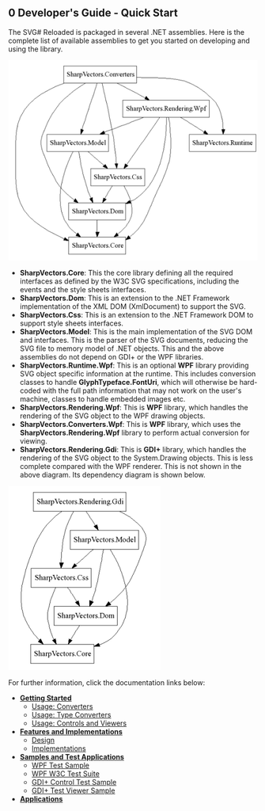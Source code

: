 ## 0 Developer's Guide - Quick Start
The SVG# Reloaded is packaged in several .NET assemblies. Here is the complete list of available assemblies to get you started on developing and using the library.

![](../Images/QuickStart_SharpVectorsReloaded.png)

* **SharpVectors.Core**: This the core library defining all the required interfaces as defined by the W3C SVG specifications, including the events and the style sheets interfaces. 
* **SharpVectors.Dom**: This is an extension to the .NET Framework implementation of the XML DOM (XmlDocument) to support the SVG.
* **SharpVectors.Css**: This is an extension to the .NET Framework DOM to support style sheets interfaces.
* **SharpVectors.Model**: This is the main implementation of the SVG DOM and interfaces. This is the parser of the SVG documents, reducing the SVG file to memory model of .NET objects. This and the above assemblies do not depend on GDI+ or the WPF libraries.
* **SharpVectors.Runtime.Wpf**: This is an optional **WPF** library providing SVG object specific information at the runtime. This includes conversion classes to handle **GlyphTypeface.FontUri**, which will otherwise be hard-coded with the full path information that may not work on the user's machine, classes to handle embedded images etc.
* **SharpVectors.Rendering.Wpf**: This is **WPF** library, which handles the rendering of the SVG object to the WPF drawing objects.
* **SharpVectors.Converters.Wpf**: This is **WPF** library, which uses the **SharpVectors.Rendering.Wpf** library to perform actual conversion for viewing.
* **SharpVectors.Rendering.Gdi**: This is **GDI+** library, which handles the rendering of the SVG object to the System.Drawing objects. This is less complete compared with the WPF renderer. This is not shown in the above diagram. Its dependency diagram is shown below. 

![](../Images/QuickStart_SharpVectorsGdi.png)

For further information, click the documentation links below:
* **[Getting Started](Usage.md)**
	* [Usage: Converters](Usage.md#Converters)
	* [Usage: Type Converters](Usage#TypeConverters)
	* [Usage: Controls and Viewers](Usage.md#Controls)
* **[Features and Implementations](Features.md)**
	* [Design](Features.md#Design)
	* [Implementations](Features.md#Implementations)
* **[Samples and Test Applications](Samples.md)**
	* [WPF Test Sample](Samples.md#WpfTestSvgSample)
	* [WPF W3C Test Suite](Samples.md#WpfW3cSvgTestSuite)
	* [GDI+ Control Test Sample](Samples.md#GdiTestSvgControl)
	* [GDI+ Test Viewer Sample](Samples.md#GdiTestSvgViewer)
* **[Applications](Applications.md)**